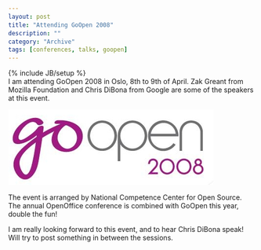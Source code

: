 ```yaml
--- 
layout: post 
title: "Attending GoOpen 2008"
description: ""
category: "Archive"
tags: [conferences, talks, goopen]
---
```

{% include JB/setup %}  
I am attending GoOpen 2008 in Oslo, 8th to 9th of April. Zak Greant from Mozilla Foundation and Chris DiBona from Google are some of the speakers at this event.

<img src="/assets/img/GoOpen-2008_logo.jpg" alt="goopen" class="img-responsive img-thumbnail img-rounded"/>

The event is arranged by National Competence Center for Open Source. The annual OpenOffice conference is combined with GoOpen this year, double the fun!

I am really looking forward to this event, and to hear Chris DiBona speak! Will try to post something in between the sessions.
